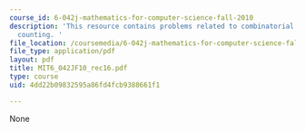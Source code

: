 ```yaml
---
course_id: 6-042j-mathematics-for-computer-science-fall-2010
description: 'This resource contains problems related to combinatorial proof, more
  counting. '
file_location: /coursemedia/6-042j-mathematics-for-computer-science-fall-2010/4dd22b09832595a86fd4fcb9388661f1_MIT6_042JF10_rec16.pdf
file_type: application/pdf
layout: pdf
title: MIT6_042JF10_rec16.pdf
type: course
uid: 4dd22b09832595a86fd4fcb9388661f1

---
```

None